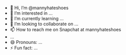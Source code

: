 - 👋 Hi, I’m @mannyhateshoes
- 👀 I’m interested in ...
- 🌱 I’m currently learning ...
- 💞️ I’m looking to collaborate on ...
- 📫 How to reach me on Snapchat at mannyhateshoes
- ...
- 😄 Pronouns: ...
- ⚡ Fun fact: ...

<!---
mannyhateshoes/mannyhateshoes is a ✨ special ✨ repository because its `README.md` (this file) appears on your GitHub profile.
You can click the Preview link to take a look at your changes.
--->
